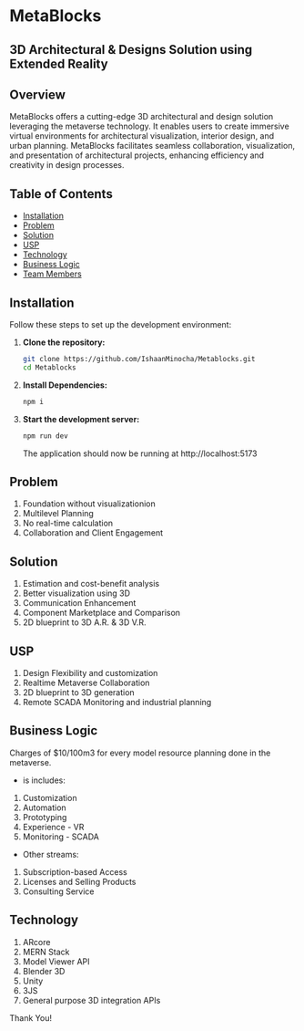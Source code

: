 # MetaBlocks
## 3D Architectural & Designs Solution using Extended Reality

## Overview

MetaBlocks offers a cutting-edge 3D architectural and design solution leveraging the metaverse technology. It enables users to create immersive virtual environments for architectural visualization, interior design, and urban planning. MetaBlocks facilitates seamless collaboration, visualization, and presentation of architectural projects, enhancing efficiency and creativity in design processes.

## Table of Contents

- [Installation](#installation)
- [Problem](#problem)
- [Solution](#solution)
- [USP](#usp)
- [Technology](#technology)
- [Business Logic](#businesslogic)
- [Team Members](#members)
  
## Installation

Follow these steps to set up the development environment:

1. **Clone the repository:**

   ```bash
   git clone https://github.com/IshaanMinocha/Metablocks.git
   cd Metablocks

   ```

2. **Install Dependencies:**

   ```bash
   npm i

   ```

3. **Start the development server:**

   ```bash
   npm run dev

   ```
   The application should now be running at http://localhost:5173

## Problem

1. Foundation without visualization﻿ion
2. Multilevel Planning
3. No real-time calculation
4. Collaboration and Client Engagement

## Solution

1. Estimation and cost-benefit analysis
2. Better visualization using 3D
3. Communication Enhancement
4. Component Marketplace and Comparison
5. 2D blueprint to 3D A.R. & 3D V.R.

## USP

1. Design Flexibility and customization
2. Realtime Metaverse Collaboration
3. 2D blueprint to 3D generation
4. Remote SCADA Monitoring and industrial planning

## Business Logic

Charges of $10/100m3 for every model resource planning done in the metaverse.
- is includes:
1. Customization
2. Automation
3. Prototyping
4. Experience - VR
5. Monitoring - SCADA
- Other streams: 
1. Subscription-based Access
2. Licenses and Selling Products
3. Consulting Service

## Technology

1. ARcore
2. MERN Stack
3. Model Viewer API
4. Blender 3D
6. Unity
7. 3JS
8. General purpose 3D integration APIs

Thank You!
